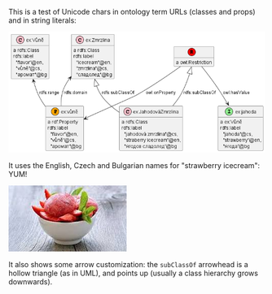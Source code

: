 This is a test of Unicode chars in ontology term URLs (classes and props) and in string literals:

![](unicode.png)

It uses the English, Czech and Bulgarian names for "strawberry icecream": YUM!

![](strawberry-icecream.jpg)

It also shows some arrow customization: the `subClassOf` arrowhead is a hollow triangle (as in UML), and points up (usually a class hierarchy grows downwards).
